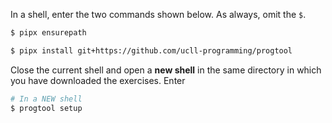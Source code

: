 In a shell, enter the two commands shown below.
As always, omit the `$`.

```bash
$ pipx ensurepath

$ pipx install git+https://github.com/ucll-programming/progtool
```

Close the current shell and open a **new shell** in the same directory in which you have downloaded the exercises.
Enter

```bash
# In a NEW shell
$ progtool setup
```
